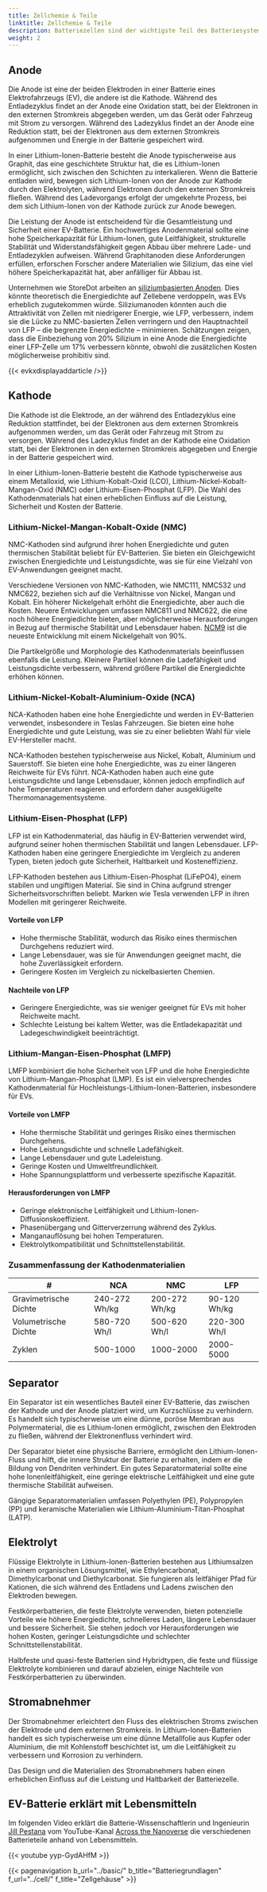 ```yaml
---
title: Zellchemie & Teile
linktitle: Zellchemie & Teile
description: Batteriezellen sind der wichtigste Teil des Batteriesystems und der kritischste Faktor für sowohl Kosten als auch Leistung in Elektrofahrzeugen.
weight: 2
---
```

<!-- markdownlint-disable MD033 -->

## Anode

Die Anode ist eine der beiden Elektroden in einer Batterie eines Elektrofahrzeugs (EV), die andere ist die Kathode. Während des Entladezyklus findet an der Anode eine Oxidation statt, bei der Elektronen in den externen Stromkreis abgegeben werden, um das Gerät oder Fahrzeug mit Strom zu versorgen. Während des Ladezyklus findet an der Anode eine Reduktion statt, bei der Elektronen aus dem externen Stromkreis aufgenommen und Energie in der Batterie gespeichert wird.

In einer Lithium-Ionen-Batterie besteht die Anode typischerweise aus Graphit, das eine geschichtete Struktur hat, die es Lithium-Ionen ermöglicht, sich zwischen den Schichten zu interkalieren. Wenn die Batterie entladen wird, bewegen sich Lithium-Ionen von der Anode zur Kathode durch den Elektrolyten, während Elektronen durch den externen Stromkreis fließen. Während des Ladevorgangs erfolgt der umgekehrte Prozess, bei dem sich Lithium-Ionen von der Kathode zurück zur Anode bewegen.

Die Leistung der Anode ist entscheidend für die Gesamtleistung und Sicherheit einer EV-Batterie. Ein hochwertiges Anodenmaterial sollte eine hohe Speicherkapazität für Lithium-Ionen, gute Leitfähigkeit, strukturelle Stabilität und Widerstandsfähigkeit gegen Abbau über mehrere Lade- und Entladezyklen aufweisen. Während Graphitanoden diese Anforderungen erfüllen, erforschen Forscher andere Materialien wie Silizium, das eine viel höhere Speicherkapazität hat, aber anfälliger für Abbau ist.

Unternehmen wie StoreDot arbeiten an [siliziumbasierten Anoden](https://www.store-dot.com/blog/silicon-dominant-anodes-pave-the-way-for-future-li-ion-ev-batteries). Dies könnte theoretisch die Energiedichte auf Zellebene verdoppeln, was EVs erheblich zugutekommen würde. Siliziumanoden könnten auch die Attraktivität von Zellen mit niedrigerer Energie, wie LFP, verbessern, indem sie die Lücke zu NMC-basierten Zellen verringern und den Hauptnachteil von LFP – die begrenzte Energiedichte – minimieren. Schätzungen zeigen, dass die Einbeziehung von 20% Silizium in eine Anode die Energiedichte einer LFP-Zelle um 17% verbessern könnte, obwohl die zusätzlichen Kosten möglicherweise prohibitiv sind.

{{< evkxdisplayaddarticle />}}

## Kathode

Die Kathode ist die Elektrode, an der während des Entladezyklus eine Reduktion stattfindet, bei der Elektronen aus dem externen Stromkreis aufgenommen werden, um das Gerät oder Fahrzeug mit Strom zu versorgen. Während des Ladezyklus findet an der Kathode eine Oxidation statt, bei der Elektronen in den externen Stromkreis abgegeben und Energie in der Batterie gespeichert wird.

In einer Lithium-Ionen-Batterie besteht die Kathode typischerweise aus einem Metalloxid, wie Lithium-Kobalt-Oxid (LCO), Lithium-Nickel-Kobalt-Mangan-Oxid (NMC) oder Lithium-Eisen-Phosphat (LFP). Die Wahl des Kathodenmaterials hat einen erheblichen Einfluss auf die Leistung, Sicherheit und Kosten der Batterie.

### Lithium-Nickel-Mangan-Kobalt-Oxide (NMC)

NMC-Kathoden sind aufgrund ihrer hohen Energiedichte und guten thermischen Stabilität beliebt für EV-Batterien. Sie bieten ein Gleichgewicht zwischen Energiedichte und Leistungsdichte, was sie für eine Vielzahl von EV-Anwendungen geeignet macht.

Verschiedene Versionen von NMC-Kathoden, wie NMC111, NMC532 und NMC622, beziehen sich auf die Verhältnisse von Nickel, Mangan und Kobalt. Ein höherer Nickelgehalt erhöht die Energiedichte, aber auch die Kosten. Neuere Entwicklungen umfassen NMC811 und NMC622, die eine noch höhere Energiedichte bieten, aber möglicherweise Herausforderungen in Bezug auf thermische Stabilität und Lebensdauer haben. [NCM9](https://skinnonews.com/global/archives/14179) ist die neueste Entwicklung mit einem Nickelgehalt von 90%.

Die Partikelgröße und Morphologie des Kathodenmaterials beeinflussen ebenfalls die Leistung. Kleinere Partikel können die Ladefähigkeit und Leistungsdichte verbessern, während größere Partikel die Energiedichte erhöhen können.

### Lithium-Nickel-Kobalt-Aluminium-Oxide (NCA)

NCA-Kathoden haben eine hohe Energiedichte und werden in EV-Batterien verwendet, insbesondere in Teslas Fahrzeugen. Sie bieten eine hohe Energiedichte und gute Leistung, was sie zu einer beliebten Wahl für viele EV-Hersteller macht.

NCA-Kathoden bestehen typischerweise aus Nickel, Kobalt, Aluminium und Sauerstoff. Sie bieten eine hohe Energiedichte, was zu einer längeren Reichweite für EVs führt. NCA-Kathoden haben auch eine gute Leistungsdichte und lange Lebensdauer, können jedoch empfindlich auf hohe Temperaturen reagieren und erfordern daher ausgeklügelte Thermomanagementsysteme.

### Lithium-Eisen-Phosphat (LFP)

LFP ist ein Kathodenmaterial, das häufig in EV-Batterien verwendet wird, aufgrund seiner hohen thermischen Stabilität und langen Lebensdauer. LFP-Kathoden haben eine geringere Energiedichte im Vergleich zu anderen Typen, bieten jedoch gute Sicherheit, Haltbarkeit und Kosteneffizienz.

LFP-Kathoden bestehen aus Lithium-Eisen-Phosphat (LiFePO4), einem stabilen und ungiftigen Material. Sie sind in China aufgrund strenger Sicherheitsvorschriften beliebt. Marken wie Tesla verwenden LFP in ihren Modellen mit geringerer Reichweite.

#### Vorteile von LFP

- Hohe thermische Stabilität, wodurch das Risiko eines thermischen Durchgehens reduziert wird.
- Lange Lebensdauer, was sie für Anwendungen geeignet macht, die hohe Zuverlässigkeit erfordern.
- Geringere Kosten im Vergleich zu nickelbasierten Chemien.

#### Nachteile von LFP

- Geringere Energiedichte, was sie weniger geeignet für EVs mit hoher Reichweite macht.
- Schlechte Leistung bei kaltem Wetter, was die Entladekapazität und Ladegeschwindigkeit beeinträchtigt.

### Lithium-Mangan-Eisen-Phosphat (LMFP)

LMFP kombiniert die hohe Sicherheit von LFP und die hohe Energiedichte von Lithium-Mangan-Phosphat (LMP). Es ist ein vielversprechendes Kathodenmaterial für Hochleistungs-Lithium-Ionen-Batterien, insbesondere für EVs.

#### Vorteile von LMFP

- Hohe thermische Stabilität und geringes Risiko eines thermischen Durchgehens.
- Hohe Leistungsdichte und schnelle Ladefähigkeit.
- Lange Lebensdauer und gute Ladeleistung.
- Geringe Kosten und Umweltfreundlichkeit.
- Hohe Spannungsplattform und verbesserte spezifische Kapazität.

#### Herausforderungen von LMFP

- Geringe elektronische Leitfähigkeit und Lithium-Ionen-Diffusionskoeffizient.
- Phasenübergang und Gitterverzerrung während des Zyklus.
- Manganauflösung bei hohen Temperaturen.
- Elektrolytkompatibilität und Schnittstellenstabilität.

### Zusammenfassung der Kathodenmaterialien

<table class="table table-striped">
<thead>
<tr>
<th>#</th>
<th>NCA</th>
<th>NMC</th>
<th>LFP</th>
</tr>
</thead>
<tbody>
<tr>
<td>Gravimetrische Dichte</td>
<td>240-272 Wh/kg</td>
<td>200-272 Wh/kg</td>
<td>90-120 Wh/kg</td>
</tr>
<tr>
<td>Volumetrische Dichte</td>
<td>580-720 Wh/l</td>
<td>500-620 Wh/l</td>
<td>220-300 Wh/l</td>
</tr>
<tr>
<td>Zyklen</td>
<td>500-1000</td>
<td>1000-2000</td>
<td>2000-5000</td>
</tr>
</tbody>
</table>

## Separator

Ein Separator ist ein wesentliches Bauteil einer EV-Batterie, das zwischen der Kathode und der Anode platziert wird, um Kurzschlüsse zu verhindern. Es handelt sich typischerweise um eine dünne, poröse Membran aus Polymermaterial, die es Lithium-Ionen ermöglicht, zwischen den Elektroden zu fließen, während der Elektronenfluss verhindert wird.

Der Separator bietet eine physische Barriere, ermöglicht den Lithium-Ionen-Fluss und hilft, die innere Struktur der Batterie zu erhalten, indem er die Bildung von Dendriten verhindert. Ein gutes Separatormaterial sollte eine hohe Ionenleitfähigkeit, eine geringe elektrische Leitfähigkeit und eine gute thermische Stabilität aufweisen.

Gängige Separatormaterialien umfassen Polyethylen (PE), Polypropylen (PP) und keramische Materialien wie Lithium-Aluminium-Titan-Phosphat (LATP).

## Elektrolyt

Flüssige Elektrolyte in Lithium-Ionen-Batterien bestehen aus Lithiumsalzen in einem organischen Lösungsmittel, wie Ethylencarbonat, Dimethylcarbonat und Diethylcarbonat. Sie fungieren als leitfähiger Pfad für Kationen, die sich während des Entladens und Ladens zwischen den Elektroden bewegen.

Festkörperbatterien, die feste Elektrolyte verwenden, bieten potenzielle Vorteile wie höhere Energiedichte, schnelleres Laden, längere Lebensdauer und bessere Sicherheit. Sie stehen jedoch vor Herausforderungen wie hohen Kosten, geringer Leistungsdichte und schlechter Schnittstellenstabilität.

Halbfeste und quasi-feste Batterien sind Hybridtypen, die feste und flüssige Elektrolyte kombinieren und darauf abzielen, einige Nachteile von Festkörperbatterien zu überwinden.

## Stromabnehmer

Der Stromabnehmer erleichtert den Fluss des elektrischen Stroms zwischen der Elektrode und dem externen Stromkreis. In Lithium-Ionen-Batterien handelt es sich typischerweise um eine dünne Metallfolie aus Kupfer oder Aluminium, die mit Kohlenstoff beschichtet ist, um die Leitfähigkeit zu verbessern und Korrosion zu verhindern.

Das Design und die Materialien des Stromabnehmers haben einen erheblichen Einfluss auf die Leistung und Haltbarkeit der Batteriezelle.

## EV-Batterie erklärt mit Lebensmitteln

Im folgenden Video erklärt die Batterie-Wissenschaftlerin und Ingenieurin [Jill Pestana](https://www.linkedin.com/in/jillpestana/) vom YouTube-Kanal [Across the Nanoverse](https://www.youtube.com/@AcrosstheNanoverse) die verschiedenen Batterieteile anhand von Lebensmitteln.

{{< youtube yyp-GydAHfM >}}

{{< pagenavigation b_url="../basic/" b_title="Batteriegrundlagen" f_url="../cell/" f_title="Zellgehäuse" >}}